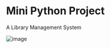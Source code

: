 # Mini Python Project 

A Library Management System

![image](https://user-images.githubusercontent.com/97014813/216813419-ae406e5b-3684-4020-a5a6-0994433a00e8.png)

